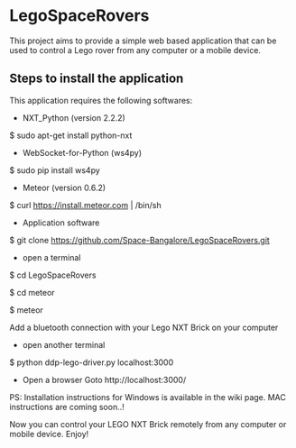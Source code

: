 LegoSpaceRovers
===============

This project aims to provide a simple web based application that can be used to control a Lego rover from any computer or a mobile device.

Steps to install the application
--------------------------------

This application requires the following softwares:

- NXT_Python (version 2.2.2)

$ sudo apt-get install python-nxt

- WebSocket-for-Python (ws4py)

$ sudo pip install ws4py

- Meteor (version 0.6.2)

$ curl https://install.meteor.com | /bin/sh

- Application software

$ git clone https://github.com/Space-Bangalore/LegoSpaceRovers.git

- open a terminal

$ cd LegoSpaceRovers

$ cd meteor

$ meteor

Add a bluetooth connection with your Lego NXT Brick on your computer

- open another terminal

$ python ddp-lego-driver.py localhost:3000

- Open a browser
Goto http://localhost:3000/

PS: Installation instructions for Windows is available in the wiki page. MAC instructions are coming soon..!

Now you can control your LEGO NXT Brick remotely from any computer or mobile device. 
Enjoy!
